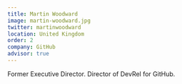 ```yaml
---
title: Martin Woodward
image: martin-woodward.jpg
twitter: martinwoodward
location: United Kingdom
order: 2
company: GitHub
advisor: true
---
```


Former Executive Director. Director of DevRel for GitHub.
